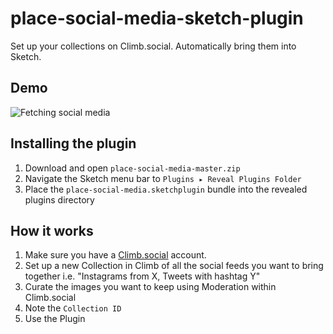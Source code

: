 # place-social-media-sketch-plugin
Set up your collections on Climb.social. Automatically bring them into Sketch.

## Demo
![Fetching social media](https://rawgit.com/Climb-social/place-social-media-sketch-plugin/master/docs/place_social_media_plugin-howtosketch.gif)

## Installing the plugin
1. Download and open `place-social-media-master.zip`
1. Navigate the Sketch menu bar to `Plugins ▸ Reveal Plugins Folder`
1. Place the `place-social-media.sketchplugin` bundle into the revealed plugins directory

## How it works

1. Make sure you have a [Climb.social](http://climb.social/?utm_source=github&utm_medium=tools&utm_campaign=place-social-media-sketch-plugin
) account.
1. Set up a new Collection in Climb of all the social feeds you want to bring together i.e. "Instagrams from X, Tweets
 with hashtag Y"
1. Curate the images you want to keep using Moderation within Climb.social
1. Note the `Collection ID`
1. Use the Plugin

